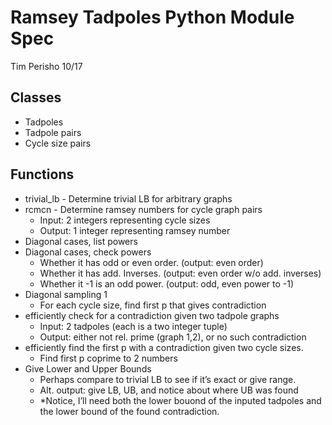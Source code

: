 Ramsey Tadpoles Python Module Spec
==================================
Tim Perisho
10/17

## Classes
- Tadpoles
- Tadpole pairs
- Cycle size pairs

## Functions
- trivial_lb - Determine trivial LB for arbitrary graphs
- rcmcn - Determine ramsey numbers for cycle graph pairs
  - Input: 2 integers representing cycle sizes
  - Output: 1 integer representing ramsey number
- Diagonal cases, list powers
- Diagonal cases, check powers
  - Whether it has odd or even order. (output: even order)
  - Whether it has add. Inverses. (output: even order w/o add. inverses)
  - Whether it -1 is an odd power. (output: odd, even power to -1)
- Diagonal sampling 1
  - For each cycle size, find first p that gives contradiction
- efficiently check for a contradiction given two tadpole graphs
  - Input: 2 tadpoles (each is a two integer tuple)
  - Output: either not rel. prime (graph 1,2), or no such contradiction
- efficiently find the first p with a contradiction given two cycle sizes.
  - Find first p coprime to 2 numbers
- Give Lower and Upper Bounds
  - Perhaps compare to trivial LB to see if it’s exact or give range.
  - Alt. output: give LB, UB, and notice about where UB was found
  - \*Notice, I’ll need both the lower bouond of the inputed tadpoles and the lower bound of the found contradiction.
